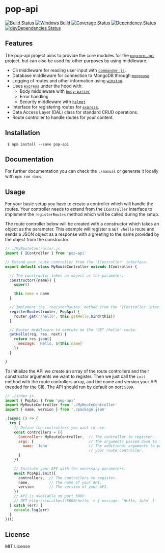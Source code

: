 # pop-api

[![Build Status](https://travis-ci.org/popcorn-official/pop-api.svg?branch=master)](https://travis-ci.org/popcorn-official/pop-api)
[![Windows Build](https://img.shields.io/appveyor/ci/chrisalderson/pop-api/master.svg?label=windows)](https://ci.appveyor.com/project/ChrisAlderson/pop-api)
[![Coverage Status](https://coveralls.io/repos/github/popcorn-official/pop-api/badge.svg?branch=master)](https://coveralls.io/github/popcorn-official/pop-api?branch=master)
[![Dependency Status](https://david-dm.org/popcorn-official/pop-api.svg)](https://david-dm.org/popcorn-official/pop-api)
[![devDependencies Status](https://david-dm.org/popcorn-official/pop-api/dev-status.svg)](https://david-dm.org/popcorn-official/pop-api?type=dev)

## Features

The pop-api project aims to provide the core modules for the
[`popcorn-api`](https://github.com/popcorn-official/popcorn-api) project, but
can also be used for other purposes by using middleware.
 - Cli middleware for reading user input with [`commander.js`](https://github.com/tj/commander.js).
 - Database middleware for connection to MongoDB through [`mongoose`](https://github.com/Automattic/mongoose).
 - Logging of routes and other information using [`winston`](https://github.com/winstonjs/winston).
 - Uses [`express`](https://github.com/expressjs/express) under the hood with:
   - Body middleware with [`body-parser`](https://github.com/expressjs/body-parser)
   - Error handling
   - Security middleware with [`helmet`](https://github.com/helmetjs/helmet)
 - Interface for registering routes for [`express`](https://github.com/expressjs/express).
 - Data Access Layer (DAL) class for standard CRUD operations.
 - Route controller to handle routes for your content.

## Installation

```
 $ npm install --save pop-api
```

## Documentation

For further documentation you can check the `./manual` or generate it locally
with `npm run docs`.

## Usage

For your basic setup you have to create a controller which will handle the
routes. Your controller needs to extend from the `IController` interface to
implement the `registerRoutes` method which will be called during the setup.

The route controller below will be created with a constructor which takes an
object as the parameter. This example will register a `GET /hello` route and
sends a JSON object as a response with a greeting to the name provided by the
object from the constructor.

```js
// ./MyRouteController.js
import { IController } from 'pop-api'

// Extend your route controller from the 'IController' interface.
export default class MyRouteController extends IController {

  // The constructor takes an object as the parameter.
  constructor({name}) {
    super()

    this.name = name
  }

  // Implement the 'registerRoutes' method from the 'IController interface.
  registerRoutes(router, PopApi) {
    router.get('/hello', this.getHello.bind(this))
  }

  // Router middleware to execute on the 'GET /hello' route.
  getHello(req, res, next) {
    return res.json({
      message: `Hello, ${this.name}`
    })
  }

}
```

To initialize the API we create an array of the route controllers and their
constructor arguments we want to register. Then we just call the `init` method
with the route controllers array, and the name and version your API (needed for
the Cli). The API should run by default on port `5000`.

```js
// ./index.js
import { PopApi } from 'pop-api'
import MyRouteController from './MyRouteController'
import { name, version } from './package.json'

;(async () => {
  try {
    // Define the controllers you want to use.
    const controllers = [{
      Controller: MyRouteController,  // The controller to register.
      args: {                         // The arguments passed down to the
        name: 'John'                  // The additional arguments to pass to
                                      // your route controller.
      }
    }]

    // Initiate your API with the necessary parameters.
    await PopApi.init({                
      controllers,  // The controllers to register.
      name,         // The name of your API.
      version       // The version of your API.
    })
    // API is available on port 5000.
    // GET http://localhost:5000/hello -> { message: 'Hello, John' }
  } catch (err) {
    console.log(err)
  }
})()
```

## License

MIT License
